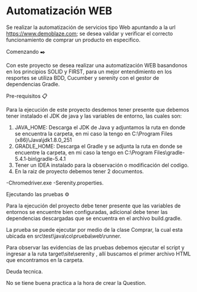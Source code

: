 # Automatización WEB

Se realizar la automatización de servicios tipo Web apuntando a la url https://www.demoblaze.com; se desea validar y verificar el correcto funcionamiento de comprar un producto en especifico.

Comenzando ✒️

Con este proyecto se desea realizar una automatización WEB basandonos en los principios SOLID y FIRST, para un mejor entendimiento en los resportes se utiliza BDD, Cucumber y serenity con el gestor de dependencias Gradle.

Pre-requisitos 📋

Para la ejecución de este proyecto desdemos tener presente que debemos tener instalado el JDK de java y las variables de entorno, las cuales son:

 1. JAVA_HOME: Descarga el JDK de Java y adjuntamos la ruta en donde se encuentra la carpeta, en mi caso la tengo en C:\Program Files (x86)\Java\jdk1.8.0_251
 2. GRADLE_HOME: Descarga el Gradle y se adjunta la ruta en donde se encuentre la carpeta, en mi caso la tengo en C:\Program Files\gradle-5.4.1-bin\gradle-5.4.1
 3. Tener un IDEA instalado para la observación o modificación del codigo.
 4. En la raiz de proyecto debemos tener 2 documentos.
 
-Chromedriver.exe
-Serenity.properties.
      
Ejecutando las pruebas ⚙️
 
Para la ejecución del proyecto debe tener presente que las variables de entornos se encuentre bien configuradas, adicional debe tener las dependencias descargadas que se encuentra en el archivo build.gradle.

La prueba se puede ejecutar por medio de la clase Comprar, la cual esta ubicada en  src\test\java\co\prueba\web\runner.

Para observar las evidencias de las pruebas debemos ejecutar el script y ingresar a la ruta target\site\serenity , allí buscamos el primer archivo HTML que encontramos en la carpeta.

Deuda tecnica.

No se tiene buena practica a la hora de crear la Question.